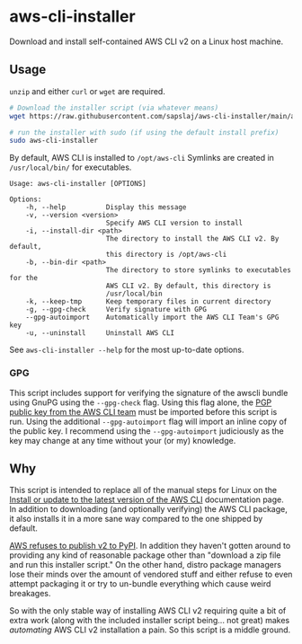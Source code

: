 # aws-cli-installer

Download and install self-contained AWS CLI v2 on a Linux host machine.

## Usage

`unzip` and either `curl` or `wget` are required.

```bash
# Download the installer script (via whatever means)
wget https://raw.githubusercontent.com/sapslaj/aws-cli-installer/main/aws-cli-installer

# run the installer with sudo (if using the default install prefix)
sudo aws-cli-installer
```

By default, AWS CLI is installed to `/opt/aws-cli` Symlinks are created in
`/usr/local/bin/` for executables.

```plain
Usage: aws-cli-installer [OPTIONS]

Options:
    -h, --help          Display this message
    -v, --version <version>
                        Specify AWS CLI version to install
    -i, --install-dir <path>
                        The directory to install the AWS CLI v2. By default,
                        this directory is /opt/aws-cli
    -b, --bin-dir <path>
                        The directory to store symlinks to executables for the
                        AWS CLI v2. By default, this directory is
                        /usr/local/bin
    -k, --keep-tmp      Keep temporary files in current directory
    -g, --gpg-check     Verify signature with GPG
    --gpg-autoimport    Automatically import the AWS CLI Team's GPG key
    -u, --uninstall     Uninstall AWS CLI
```

See `aws-cli-installer --help` for the most up-to-date options.

### GPG

This script includes support for verifying the signature of the awscli bundle
using GnuPG using the `--gpg-check` flag. Using this flag alone, the [PGP
public key from the AWS CLI
team](https://docs.aws.amazon.com/cli/latest/userguide/getting-started-version.html)
must be imported before this script is run. Using the additional
`--gpg-autoimport` flag will import an inline copy of the public key. I
recommend using the `--gpg-autoimport` judiciously as the key may change at any
time without your (or my) knowledge.

## Why

This script is intended to replace all of the manual steps for Linux on the
[Install or update to the latest version of the AWS
CLI](https://docs.aws.amazon.com/cli/latest/userguide/getting-started-install.html)
documentation page. In addition to downloading (and optionally verifying) the
AWS CLI package, it also installs it in a more sane way compared to the one
shipped by default.

[AWS refuses to publish v2 to
PyPI](https://github.com/aws/aws-cli/issues/4947). In addition they haven't
gotten around to providing any kind of reasonable package other than "download
a zip file and run this installer script." On the other hand, distro package
managers lose their minds over the amount of vendored stuff and either refuse
to even attempt packaging it or try to un-bundle everything which cause weird
breakages.

So with the only stable way of installing AWS CLI v2 requiring quite a bit of
extra work (along with the included installer script being... not great) makes
_automating_ AWS CLI v2 installation a pain. So this script is a middle ground.

